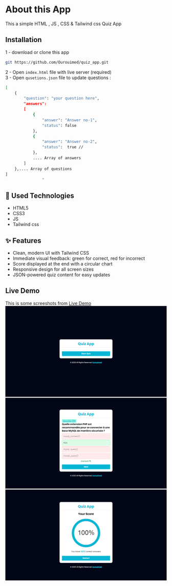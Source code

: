 # About this App
This a simple HTML  , JS , CSS & Tailwind css Quiz App
## Installation
1 - download or clone this app
```bash
git https://github.com/Ourouimed/quiz_app.git
```
2 - Open `index.html` file with live server (required)
<br>
3 - Open `qusetions.json` file to update questions :
```bash
[
    {
        "question": "your question here",
        "answers": 
        [
            {
                "answer": "Answer no-1",
                "status": false
            },
            {
                "answer": "Answer no-2",
                "status":  true // 
            },
            .... Array of answers
        ]
    },.... Array of questions
]
                "
```

## 🚀 Used Technologies
- HTML5
- CSS3
- JS
- Tailwind css

## ✨ Features
- Clean, modern UI with Tailwind CSS
- Immediate visual feedback: green for correct, red for incorrect
- Score displayed at the end with a circular chart
- Responsive design for all screen sizes
- JSON-powered quiz content for easy updates

## Live Demo 
This is some screeshots from [Live Demo](https://ourouimed.github.io/quiz_app)
![screenshoot1](./images/shot1.png)
![screenshoot2](./images/shot2.png)
![screenshoot3](./images/shot3.png)
